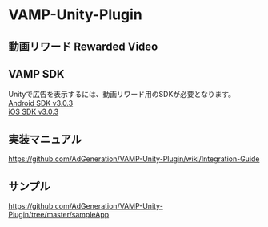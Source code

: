 # VAMP-Unity-Plugin
## 動画リワード Rewarded Video

## VAMP SDK
Unityで広告を表示するには、動画リワード用のSDKが必要となります。    
[Android SDK v3.0.3](https://github.com/AdGeneration/VAMP-Android-SDK/releases/tag/v3.0.3)    
[iOS SDK v3.0.3](https://github.com/AdGeneration/VAMP-iOS-SDK/releases/tag/3.0.3)

## 実装マニュアル
https://github.com/AdGeneration/VAMP-Unity-Plugin/wiki/Integration-Guide

## サンプル
https://github.com/AdGeneration/VAMP-Unity-Plugin/tree/master/sampleApp
